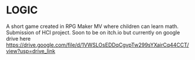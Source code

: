 # LOGIC
 A short game created in RPG Maker MV where children can learn math. Submission of HCI project. Soon to be on itch.io but currently on google drive here
 https://drive.google.com/file/d/1VWSLOsEDDqCgvpTw299sYXairCq44CCT/view?usp=drive_link
